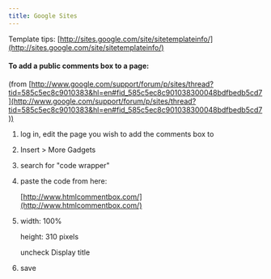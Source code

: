 ```yaml
---
title: Google Sites
---
```


Template tips: [http://sites.google.com/site/sitetemplateinfo/](http://sites.google.com/site/sitetemplateinfo/)


#### To add a public comments box to a page: 
(from [http://www.google.com/support/forum/p/sites/thread?tid=585c5ec8c9010383&hl=en#fid_585c5ec8c901038300048bdfbedb5cd7](http://www.google.com/support/forum/p/sites/thread?tid=585c5ec8c9010383&hl=en#fid_585c5ec8c901038300048bdfbedb5cd7))

1. log in, edit the page you wish to add the comments box to
2. Insert > More Gadgets
3. search for "code wrapper"
4. paste the code from here: 

    [http://www.htmlcommentbox.com/](http://www.htmlcommentbox.com/)

5. width: 100%

    height: 310 pixels

    uncheck Display title

6. save
